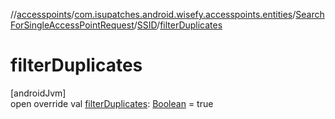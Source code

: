 //[accesspoints](../../../../index.md)/[com.isupatches.android.wisefy.accesspoints.entities](../../index.md)/[SearchForSingleAccessPointRequest](../index.md)/[SSID](index.md)/[filterDuplicates](filter-duplicates.md)

# filterDuplicates

[androidJvm]\
open override val [filterDuplicates](filter-duplicates.md): [Boolean](https://kotlinlang.org/api/latest/jvm/stdlib/kotlin/-boolean/index.html) = true
